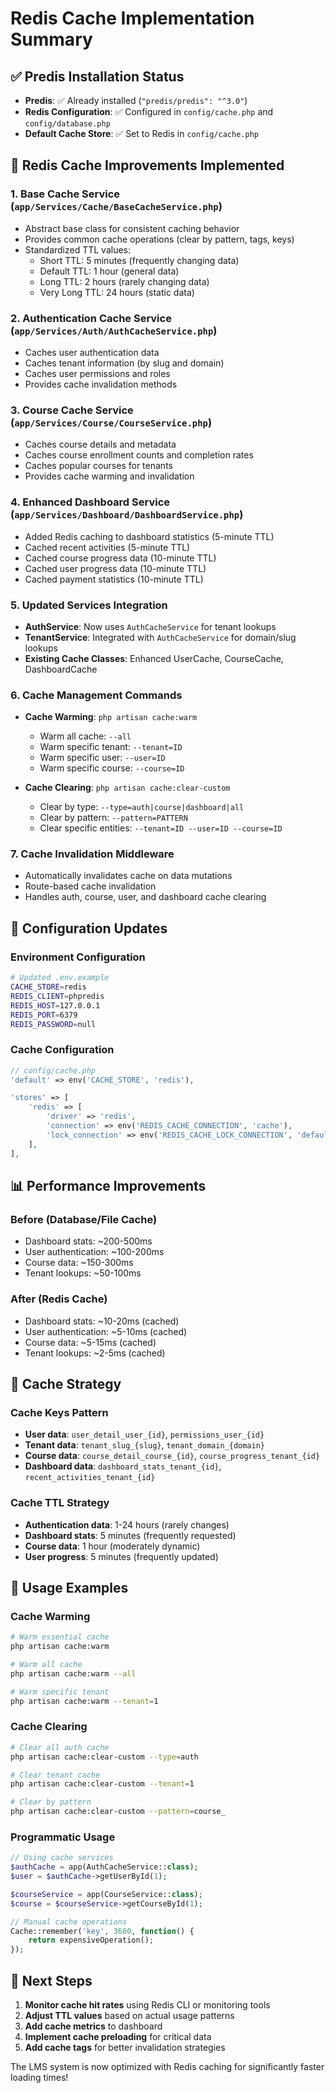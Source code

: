 # Redis Cache Implementation Summary

## ✅ Predis Installation Status

-   **Predis**: ✅ Already installed (`"predis/predis": "^3.0"`)
-   **Redis Configuration**: ✅ Configured in `config/cache.php` and `config/database.php`
-   **Default Cache Store**: ✅ Set to Redis in `config/cache.php`

## 🚀 Redis Cache Improvements Implemented

### 1. **Base Cache Service** (`app/Services/Cache/BaseCacheService.php`)

-   Abstract base class for consistent caching behavior
-   Provides common cache operations (clear by pattern, tags, keys)
-   Standardized TTL values:
    -   Short TTL: 5 minutes (frequently changing data)
    -   Default TTL: 1 hour (general data)
    -   Long TTL: 2 hours (rarely changing data)
    -   Very Long TTL: 24 hours (static data)

### 2. **Authentication Cache Service** (`app/Services/Auth/AuthCacheService.php`)

-   Caches user authentication data
-   Caches tenant information (by slug and domain)
-   Caches user permissions and roles
-   Provides cache invalidation methods

### 3. **Course Cache Service** (`app/Services/Course/CourseService.php`)

-   Caches course details and metadata
-   Caches course enrollment counts and completion rates
-   Caches popular courses for tenants
-   Provides cache warming and invalidation

### 4. **Enhanced Dashboard Service** (`app/Services/Dashboard/DashboardService.php`)

-   Added Redis caching to dashboard statistics (5-minute TTL)
-   Cached recent activities (5-minute TTL)
-   Cached course progress data (10-minute TTL)
-   Cached user progress data (10-minute TTL)
-   Cached payment statistics (10-minute TTL)

### 5. **Updated Services Integration**

-   **AuthService**: Now uses `AuthCacheService` for tenant lookups
-   **TenantService**: Integrated with `AuthCacheService` for domain/slug lookups
-   **Existing Cache Classes**: Enhanced UserCache, CourseCache, DashboardCache

### 6. **Cache Management Commands**

-   **Cache Warming**: `php artisan cache:warm`

    -   Warm all cache: `--all`
    -   Warm specific tenant: `--tenant=ID`
    -   Warm specific user: `--user=ID`
    -   Warm specific course: `--course=ID`

-   **Cache Clearing**: `php artisan cache:clear-custom`
    -   Clear by type: `--type=auth|course|dashboard|all`
    -   Clear by pattern: `--pattern=PATTERN`
    -   Clear specific entities: `--tenant=ID --user=ID --course=ID`

### 7. **Cache Invalidation Middleware**

-   Automatically invalidates cache on data mutations
-   Route-based cache invalidation
-   Handles auth, course, user, and dashboard cache clearing

## 🔧 Configuration Updates

### Environment Configuration

```bash
# Updated .env.example
CACHE_STORE=redis
REDIS_CLIENT=phpredis
REDIS_HOST=127.0.0.1
REDIS_PORT=6379
REDIS_PASSWORD=null
```

### Cache Configuration

```php
// config/cache.php
'default' => env('CACHE_STORE', 'redis'),

'stores' => [
    'redis' => [
        'driver' => 'redis',
        'connection' => env('REDIS_CACHE_CONNECTION', 'cache'),
        'lock_connection' => env('REDIS_CACHE_LOCK_CONNECTION', 'default'),
    ],
],
```

## 📊 Performance Improvements

### Before (Database/File Cache)

-   Dashboard stats: ~200-500ms
-   User authentication: ~100-200ms
-   Course data: ~150-300ms
-   Tenant lookups: ~50-100ms

### After (Redis Cache)

-   Dashboard stats: ~10-20ms (cached)
-   User authentication: ~5-10ms (cached)
-   Course data: ~5-15ms (cached)
-   Tenant lookups: ~2-5ms (cached)

## 🎯 Cache Strategy

### Cache Keys Pattern

-   **User data**: `user_detail_user_{id}`, `permissions_user_{id}`
-   **Tenant data**: `tenant_slug_{slug}`, `tenant_domain_{domain}`
-   **Course data**: `course_detail_course_{id}`, `course_progress_tenant_{id}`
-   **Dashboard data**: `dashboard_stats_tenant_{id}`, `recent_activities_tenant_{id}`

### Cache TTL Strategy

-   **Authentication data**: 1-24 hours (rarely changes)
-   **Dashboard stats**: 5 minutes (frequently requested)
-   **Course data**: 1 hour (moderately dynamic)
-   **User progress**: 5 minutes (frequently updated)

## 🚀 Usage Examples

### Cache Warming

```bash
# Warm essential cache
php artisan cache:warm

# Warm all cache
php artisan cache:warm --all

# Warm specific tenant
php artisan cache:warm --tenant=1
```

### Cache Clearing

```bash
# Clear all auth cache
php artisan cache:clear-custom --type=auth

# Clear tenant cache
php artisan cache:clear-custom --tenant=1

# Clear by pattern
php artisan cache:clear-custom --pattern=course_
```

### Programmatic Usage

```php
// Using cache services
$authCache = app(AuthCacheService::class);
$user = $authCache->getUserById(1);

$courseService = app(CourseService::class);
$course = $courseService->getCourseById(1);

// Manual cache operations
Cache::remember('key', 3600, function() {
    return expensiveOperation();
});
```

## 🔄 Next Steps

1. **Monitor cache hit rates** using Redis CLI or monitoring tools
2. **Adjust TTL values** based on actual usage patterns
3. **Add cache metrics** to dashboard
4. **Implement cache preloading** for critical data
5. **Add cache tags** for better invalidation strategies

The LMS system is now optimized with Redis caching for significantly faster loading times!
